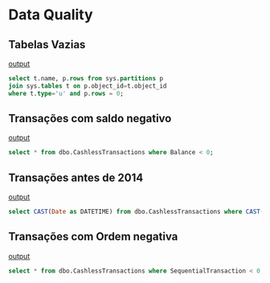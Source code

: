 Data Quality
===

Tabelas Vazias
---

[output](./table-rows-count.pdf)
```sql
select t.name, p.rows from sys.partitions p
join sys.tables t on p.object_id=t.object_id
where t.type='u' and p.rows = 0;
```

Transações com saldo negativo
---

[output](./negative-balance-transactions.md)
```sql
select * from dbo.CashlessTransactions where Balance < 0;
```

Transações antes de 2014
---

[output](./before2014-transactions.md)
```sql
select CAST(Date as DATETIME) from dbo.CashlessTransactions where CAST(Date as  DATETIME) < '2014-01-01';
```

Transações com Ordem negativa
---

[output](./negative-sequencial-transactions.md)
```sql
select * from dbo.CashlessTransactions where SequentialTransaction < 0;
```